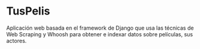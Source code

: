 # TusPelis

Aplicación web basada en el framework de Django que usa las técnicas de Web Scraping y Whoosh para obtener e indexar datos sobre películas, sus actores.
